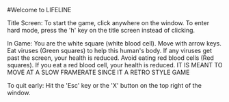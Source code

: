 #Welcome to LIFELINE

Title Screen:
    To start the game, click anywhere on the window.
    To enter hard mode, press the 'h' key on the title screen instead of clicking.

In Game:
    You are the white square (white blood cell).
    Move with arrow keys.
    Eat viruses (Green squares) to help this human's body.
    If any viruses get past the screen, your health is reduced.
    Avoid eating red blood cells (Red squares).
    If you eat a red blood cell, your health is reduced.
    IT IS MEANT TO MOVE AT A SLOW FRAMERATE SINCE IT A RETRO STYLE GAME

To quit early:
    Hit the 'Esc' key or the 'X' button on the top right of the window.
